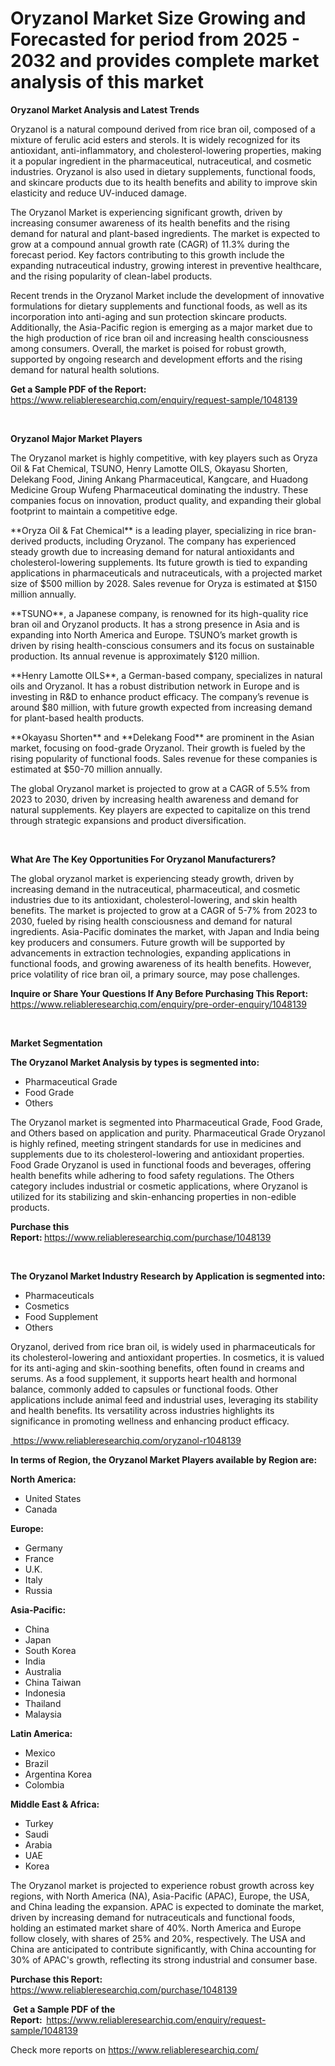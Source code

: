 <p><h1>Oryzanol Market Size Growing and Forecasted for period from 2025 - 2032 and provides complete market analysis of this market</h1></p><p><strong>Oryzanol Market Analysis and Latest Trends</strong></p>
<p><p>Oryzanol is a natural compound derived from rice bran oil, composed of a mixture of ferulic acid esters and sterols. It is widely recognized for its antioxidant, anti-inflammatory, and cholesterol-lowering properties, making it a popular ingredient in the pharmaceutical, nutraceutical, and cosmetic industries. Oryzanol is also used in dietary supplements, functional foods, and skincare products due to its health benefits and ability to improve skin elasticity and reduce UV-induced damage.</p><p>The Oryzanol Market is experiencing significant growth, driven by increasing consumer awareness of its health benefits and the rising demand for natural and plant-based ingredients. The market is expected to grow at a compound annual growth rate (CAGR) of 11.3% during the forecast period. Key factors contributing to this growth include the expanding nutraceutical industry, growing interest in preventive healthcare, and the rising popularity of clean-label products.</p><p>Recent trends in the Oryzanol Market include the development of innovative formulations for dietary supplements and functional foods, as well as its incorporation into anti-aging and sun protection skincare products. Additionally, the Asia-Pacific region is emerging as a major market due to the high production of rice bran oil and increasing health consciousness among consumers. Overall, the market is poised for robust growth, supported by ongoing research and development efforts and the rising demand for natural health solutions.</p></p>
<p><strong>Get a Sample PDF of the Report:&nbsp;</strong> <a href="https://www.reliableresearchiq.com/enquiry/request-sample/1048139?utm_campaign=2185&utm_medium=2&utm_source=Github&utm_content=ia&utm_term=25012025&utm_id=oryzanol">https://www.reliableresearchiq.com/enquiry/request-sample/1048139</a></p>
<p>&nbsp;</p>
<p><strong>Oryzanol Major Market Players</strong></p>
<p><p>The Oryzanol market is highly competitive, with key players such as Oryza Oil & Fat Chemical, TSUNO, Henry Lamotte OILS, Okayasu Shorten, Delekang Food, Jining Ankang Pharmaceutical, Kangcare, and Huadong Medicine Group Wufeng Pharmaceutical dominating the industry. These companies focus on innovation, product quality, and expanding their global footprint to maintain a competitive edge.</p><p>**Oryza Oil & Fat Chemical** is a leading player, specializing in rice bran-derived products, including Oryzanol. The company has experienced steady growth due to increasing demand for natural antioxidants and cholesterol-lowering supplements. Its future growth is tied to expanding applications in pharmaceuticals and nutraceuticals, with a projected market size of $500 million by 2028. Sales revenue for Oryza is estimated at $150 million annually.</p><p>**TSUNO**, a Japanese company, is renowned for its high-quality rice bran oil and Oryzanol products. It has a strong presence in Asia and is expanding into North America and Europe. TSUNO’s market growth is driven by rising health-conscious consumers and its focus on sustainable production. Its annual revenue is approximately $120 million.</p><p>**Henry Lamotte OILS**, a German-based company, specializes in natural oils and Oryzanol. It has a robust distribution network in Europe and is investing in R&D to enhance product efficacy. The company’s revenue is around $80 million, with future growth expected from increasing demand for plant-based health products.</p><p>**Okayasu Shorten** and **Delekang Food** are prominent in the Asian market, focusing on food-grade Oryzanol. Their growth is fueled by the rising popularity of functional foods. Sales revenue for these companies is estimated at $50-70 million annually.</p><p>The global Oryzanol market is projected to grow at a CAGR of 5.5% from 2023 to 2030, driven by increasing health awareness and demand for natural supplements. Key players are expected to capitalize on this trend through strategic expansions and product diversification.</p></p>
<p>&nbsp;</p>
<p><strong>What Are The Key Opportunities For Oryzanol Manufacturers?</strong></p>
<p><p>The global oryzanol market is experiencing steady growth, driven by increasing demand in the nutraceutical, pharmaceutical, and cosmetic industries due to its antioxidant, cholesterol-lowering, and skin health benefits. The market is projected to grow at a CAGR of 5-7% from 2023 to 2030, fueled by rising health consciousness and demand for natural ingredients. Asia-Pacific dominates the market, with Japan and India being key producers and consumers. Future growth will be supported by advancements in extraction technologies, expanding applications in functional foods, and growing awareness of its health benefits. However, price volatility of rice bran oil, a primary source, may pose challenges.</p></p>
<p><strong>Inquire or Share Your Questions If Any Before Purchasing This Report:</strong> <a href="https://www.reliableresearchiq.com/enquiry/pre-order-enquiry/1048139?utm_campaign=2185&utm_medium=2&utm_source=Github&utm_content=ia&utm_term=25012025&utm_id=oryzanol">https://www.reliableresearchiq.com/enquiry/pre-order-enquiry/1048139</a></p>
<p>&nbsp;</p>
<p><strong>Market Segmentation</strong></p>
<p><strong>The Oryzanol Market Analysis by types is segmented into:</strong></p>
<p><ul><li>Pharmaceutical Grade</li><li>Food Grade</li><li>Others</li></ul></p>
<p><p>The Oryzanol market is segmented into Pharmaceutical Grade, Food Grade, and Others based on application and purity. Pharmaceutical Grade Oryzanol is highly refined, meeting stringent standards for use in medicines and supplements due to its cholesterol-lowering and antioxidant properties. Food Grade Oryzanol is used in functional foods and beverages, offering health benefits while adhering to food safety regulations. The Others category includes industrial or cosmetic applications, where Oryzanol is utilized for its stabilizing and skin-enhancing properties in non-edible products.</p></p>
<p><strong>Purchase this Report:&nbsp;</strong><a href="https://www.reliableresearchiq.com/purchase/1048139?utm_campaign=2185&utm_medium=2&utm_source=Github&utm_content=ia&utm_term=25012025&utm_id=oryzanol">https://www.reliableresearchiq.com/purchase/1048139</a></p>
<p>&nbsp;</p>
<p><strong>The Oryzanol Market Industry Research by Application is segmented into:</strong></p>
<p><ul><li>Pharmaceuticals</li><li>Cosmetics</li><li>Food Supplement</li><li>Others</li></ul></p>
<p><p>Oryzanol, derived from rice bran oil, is widely used in pharmaceuticals for its cholesterol-lowering and antioxidant properties. In cosmetics, it is valued for its anti-aging and skin-soothing benefits, often found in creams and serums. As a food supplement, it supports heart health and hormonal balance, commonly added to capsules or functional foods. Other applications include animal feed and industrial uses, leveraging its stability and health benefits. Its versatility across industries highlights its significance in promoting wellness and enhancing product efficacy.</p></p>
<p><a href="https://www.reliableresearchiq.com/oryzanol-r1048139?utm_campaign=2185&utm_medium=2&utm_source=Github&utm_content=ia&utm_term=25012025&utm_id=oryzanol">&nbsp;https://www.reliableresearchiq.com/oryzanol-r1048139</a></p>
<p><strong>In terms of Region, the Oryzanol Market Players available by Region are:</strong></p>
<p>
    <p> <strong> North America: </strong>
        <ul>
            <li>United States</li>
            <li>Canada</li>
        </ul>
        </p> 
    <p> <strong> Europe: </strong>
        <ul>
            <li>Germany</li>
            <li>France</li>
            <li>U.K.</li>
            <li>Italy</li>
            <li>Russia</li>
        </ul>
        </p> 
    <p> <strong> Asia-Pacific: </strong>
        <ul>
            <li>China</li>
            <li>Japan</li>
            <li>South Korea</li>
            <li>India</li>
            <li>Australia</li>
            <li>China Taiwan</li>
            <li>Indonesia</li>
            <li>Thailand</li>
            <li>Malaysia</li>
        </ul>
        </p> 
    <p> <strong> Latin America: </strong>
        <ul>
            <li>Mexico</li>
            <li>Brazil</li>
            <li>Argentina Korea</li>
            <li>Colombia</li>
        </ul>
        </p> 
    <p> <strong> Middle East & Africa: </strong>
        <ul>
            <li>Turkey</li>
            <li>Saudi</li>
            <li>Arabia</li>
            <li>UAE</li>
            <li>Korea</li>
        </ul>
    </p>
    </p>
<p><p>The Oryzanol market is projected to experience robust growth across key regions, with North America (NA), Asia-Pacific (APAC), Europe, the USA, and China leading the expansion. APAC is expected to dominate the market, driven by increasing demand for nutraceuticals and functional foods, holding an estimated market share of 40%. North America and Europe follow closely, with shares of 25% and 20%, respectively. The USA and China are anticipated to contribute significantly, with China accounting for 30% of APAC's growth, reflecting its strong industrial and consumer base.</p></p>
<p><strong>Purchase this Report: </strong><a href="https://www.reliableresearchiq.com/purchase/1048139?utm_campaign=2185&utm_medium=2&utm_source=Github&utm_content=ia&utm_term=25012025&utm_id=oryzanol">https://www.reliableresearchiq.com/purchase/1048139</a></p>
<p>&nbsp;<strong>Get a Sample PDF of the Report:&nbsp;&nbsp;</strong><a href="https://www.reliableresearchiq.com/enquiry/request-sample/1048139?utm_campaign=2185&utm_medium=2&utm_source=Github&utm_content=ia&utm_term=25012025&utm_id=oryzanol">https://www.reliableresearchiq.com/enquiry/request-sample/1048139</a></p>
<p><strong></strong></p>
<p>Check more reports on <a href="https://www.reliableresearchiq.com/?utm_campaign=2185&utm_medium=2&utm_source=Github&utm_content=ia&utm_term=25012025&utm_id=oryzanol">https://www.reliableresearchiq.com/</a></p>